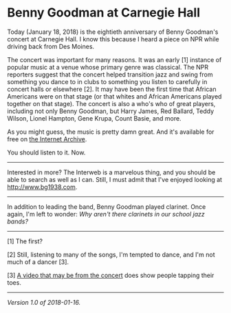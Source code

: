 Benny Goodman at Carnegie Hall
==============================

Today (January 18, 2018) is the eightieth anniversary of Benny Goodman's
concert at Carnegie Hall.  I know this because I heard a piece on NPR while
driving back from Des Moines.

The concert was important for many reasons.  It was an early [1]
instance of popular music at a venue whose primary genre was classical.
The NPR reporters suggest that the concert helped transition jazz
and swing from something you dance to in clubs to something you
listen to carefully in concert halls or elsewhere [2].  It may have
been the first time that African Americans were on that stage (or
that whites and African Americans played together on that stage).
The concert is also a who's who of great players, including not only Benny
Goodman, but Harry James, Red Ballard, Teddy Wilson, Lionel Hampton,
Gene Krupa, Count Basie, and more.  

As you might guess, the music is pretty damn great.
And it's available for free on [the Internet
Archive](https://archive.org/details/TheFamous1938CarnegieHallJazzConcert).

You should listen to it.  Now.

---

Interested in more?  The Interweb is a marvelous thing, and you should be
able to search as well as I can.  Still, I must admit that I've enjoyed
looking at <http://www.bg1938.com>.

---

In addition to leading the band, Benny Goodman played clarinet.
Once again, I'm left to wonder: *Why aren't there clarinets in
our school jazz bands?*

---

[1] The first?

[2] Still, listening to many of the songs, I'm tempted to dance, and
I'm not much of a dancer [3].

[3] [A video that may be from the concert](https://www.youtube.com/watch?v=l8aEVY9lONk) does show people tapping their toes.

---

*Version 1.0 of 2018-01-16.*
